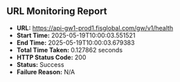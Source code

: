 ## URL Monitoring Report

- **URL:** https://api-gw1-prod1.fisglobal.com/gw/v1/health
- **Start Time:** 2025-05-19T10:00:03.551521
- **End Time:** 2025-05-19T10:00:03.679383
- **Total Time Taken:** 0.127862 seconds
- **HTTP Status Code:** 200
- **Status:** Success
- **Failure Reason:** N/A
